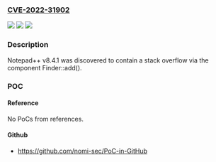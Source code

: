 ### [CVE-2022-31902](https://cve.mitre.org/cgi-bin/cvename.cgi?name=CVE-2022-31902)
![](https://img.shields.io/static/v1?label=Product&message=n%2Fa&color=blue)
![](https://img.shields.io/static/v1?label=Version&message=n%2Fa&color=blue)
![](https://img.shields.io/static/v1?label=Vulnerability&message=n%2Fa&color=brighgreen)

### Description

Notepad++ v8.4.1 was discovered to contain a stack overflow via the component Finder::add().

### POC

#### Reference
No PoCs from references.

#### Github
- https://github.com/nomi-sec/PoC-in-GitHub

